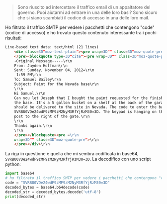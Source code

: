 > Sono riuscito ad intercettare il traffico email di un appaltatore del governo.
> Puoi aiutarmi ad entrare in una delle loro basi?
> Sono sicuro che si siano scambiati il codice di accesso in una delle loro mail.

Ho filtrato il traffico SMTP per vedere i pacchetti che contengono "code" (codice di accesso) e ho trovato questo contenuto interessante tra i pochi risultati:

```html
Line-based text data: text/html (21 lines)
    <div class=3D"moz-text-plain"><pre wrap=3D"" class=3D"moz-quote-pre">\r\n
    </pre><blockquote type=3D"cite"><pre wrap=3D"" class=3D"moz-quote-pre">----=\r\n
    -Original Message-----\r\n
    From: Jayden Hoffman\r\n
    Sent: Sunday, November 04, 2012=\r\n
     1:59 PM\r\n
    To: Samuel Bailey\r\n
    Subject: Paint for the Nevada base\r\n
    \r\n
    Hi Samuel,\r\n
    Can you let Joseph that I bought the paint requested for the finishes at =\r\n
    the base. It's a 5 gallon bucket on a shelf at the back of the garage. It =\r\n
    should be delivered to the site in Nevada. The code to enter the base is =\r\n
    SVRBU0VDe24wdF9zMF9zM2NyM3RfYjRzM30=3D. The keypad is hanging on the white =\r\n
    post to the right of the gate.\r\n
    \r\n
    Thanks again.\r\n
    \r\n
    </pre></blockquote><pre =\r\n
    wrap=3D"" class=3D"moz-quote-pre">\r\n
    </pre></div>\r\n
```

La riga in questione è quella che mi sembra codificata in base64, `SVRBU0VDe24wdF9zMF9zM2NyM3RfYjRzM30=3D`. La decodifico con uno script python:

```python
import base64
# ho filtrato il traffico SMTP per vedere i pacchetti che contengono "code" (codice di accesso) e ho trovato questo codice
code = "SVRBU0VDe24wdF9zMF9zM2NyM3RfYjRzM30=3D"
decoded_bytes = base64.b64decode(code)
decoded_str = decoded_bytes.decode('utf-8')
print(decoded_str)
```